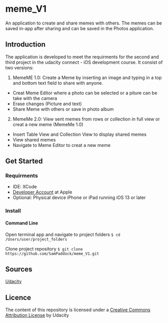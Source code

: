 # meme_V1
An application to create and share memes with others. The memes can be saved in-app after sharing and can be saved in the Photos application.


## Introduction

The application is developed to meet the requirments for the second and third project in the udacity connect - iOS development course.
It consist of two versions:

1. MemeME 1.0:
Create a Meme by inserting an image and typing in a top and bottom text field to share with anyone.
* Creat Meme Editor where a photo can be selected or a piture can be take with the camera
* Erase changes (Picture and text)
* Share Meme with others or save in photo album

2. MemeMe 2.0:
View sent memes from rows or collection in full view or creat a new meme (MemeMe 1.0)
* Insert Table View and Collection View to display shared memes
* View shared memes
* Navigate to Meme Editor to creat a new meme
 
## Get Started

### Requirments
* IDE: XCode
* [Developer Account](https://developer.apple.com/) at Apple
* Optional: Physical device iPhone or iPad running iOS 13 or later

### Install

#### Command Line

Open terminal app and navigate to project folders
`$ cd /Users/user/project_folders`

Clone project repository
`$ git clone https://github.com/SamPaddock/meme_V1.git`

## Sources
[Udacity](https://www.udacity.com/course/ios-developer-nanodegree--nd003)

## Licence
The content of this repository is licensed under a [Creative Commons Attribution License](https://creativecommons.org/licenses/by/3.0/us/) by Udacity
